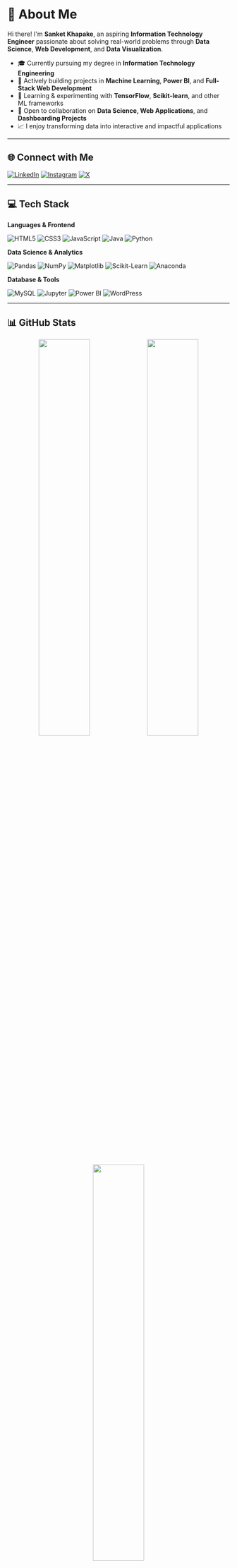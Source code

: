# 💫 About Me

Hi there! I'm **Sanket Khapake**, an aspiring **Information Technology Engineer** passionate about solving real-world problems through **Data Science**, **Web Development**, and **Data Visualization**.

- 🎓 Currently pursuing my degree in **Information Technology Engineering**
- 💼 Actively building projects in **Machine Learning**, **Power BI**, and **Full-Stack Web Development**
- 🌱 Learning & experimenting with **TensorFlow**, **Scikit-learn**, and other ML frameworks
- 👥 Open to collaboration on **Data Science, Web Applications**, and **Dashboarding Projects**
- 📈 I enjoy transforming data into interactive and impactful applications

---

## 🌐 Connect with Me

[![LinkedIn](https://img.shields.io/badge/LinkedIn-%230077B5.svg?style=for-the-badge&logo=linkedin&logoColor=white)](https://www.linkedin.com/in/sanket-khapake-3ba430257/)
[![Instagram](https://img.shields.io/badge/Instagram-%23E4405F.svg?style=for-the-badge&logo=instagram&logoColor=white)](https://www.instagram.com/sank_et1903/)
[![X](https://img.shields.io/badge/X-%231DA1F2.svg?style=for-the-badge&logo=X&logoColor=white)](https://x.com/KhapakeSan35683)

---

## 💻 Tech Stack

**Languages & Frontend**
  
![HTML5](https://img.shields.io/badge/HTML5-E34F26?style=for-the-badge&logo=html5&logoColor=white)
![CSS3](https://img.shields.io/badge/CSS3-1572B6?style=for-the-badge&logo=css3&logoColor=white)
![JavaScript](https://img.shields.io/badge/JavaScript-F7DF1E?style=for-the-badge&logo=javascript&logoColor=black)
![Java](https://img.shields.io/badge/Java-ED8B00?style=for-the-badge&logo=openjdk&logoColor=white)
![Python](https://img.shields.io/badge/Python-3776AB?style=for-the-badge&logo=python&logoColor=white)

**Data Science & Analytics**

![Pandas](https://img.shields.io/badge/Pandas-150458?style=for-the-badge&logo=pandas&logoColor=white)
![NumPy](https://img.shields.io/badge/NumPy-013243?style=for-the-badge&logo=numpy&logoColor=white)
![Matplotlib](https://img.shields.io/badge/Matplotlib-000000?style=for-the-badge&logo=matplotlib&logoColor=white)
![Scikit-Learn](https://img.shields.io/badge/scikit--learn-F7931E?style=for-the-badge&logo=scikit-learn&logoColor=white)
![Anaconda](https://img.shields.io/badge/Anaconda-44A833?style=for-the-badge&logo=anaconda&logoColor=white)

**Database & Tools**

![MySQL](https://img.shields.io/badge/MySQL-4479A1?style=for-the-badge&logo=mysql&logoColor=white)
![Jupyter](https://img.shields.io/badge/Jupyter-F37626?style=for-the-badge&logo=jupyter&logoColor=white)
![Power BI](https://img.shields.io/badge/Power%20BI-F2C811?style=for-the-badge&logo=powerbi&logoColor=black)
![WordPress](https://img.shields.io/badge/WordPress-21759B?style=for-the-badge&logo=wordpress&logoColor=white)

---

## 📊 GitHub Stats

<div align="center">
  <img src="https://github-readme-stats.vercel.app/api?username=san7499&show_icons=true&theme=radical" width="48%" />
  <img src="https://github-readme-streak-stats.herokuapp.com/?user=san7499&theme=radical" width="48%" />
  <br/>
  <img src="https://github-readme-stats.vercel.app/api/top-langs/?username=san7499&layout=compact&theme=radical" width="48%" />
</div>

---

## 🏆 GitHub Trophies

<div align="center">
  <img src="https://github-profile-trophy.vercel.app/?username=san7499&theme=radical&no-bg=true&no-frame=true&column=7" />
</div>

---

## ✍️ Dev Quote

<div align="center">
  <img src="https://quotes-github-readme.vercel.app/api?type=horizontal&theme=radical" />
</div>

---

## 🚀 Top Contributed Repo

<div align="center">
  <img src="https://github-contributor-stats.vercel.app/api?username=san7499&limit=5&theme=dark&combine_all_yearly_contributions=true" />
</div>

---


<!-- Designed with ❤️ by Sanket Khapake | Generated using GPRM -->
